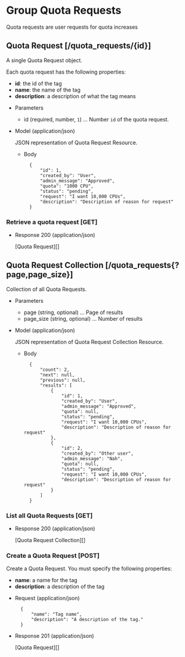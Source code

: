 # Group Quota Requests
Quota requests are user requests for quota increases

## Quota Request [/quota_requests/{id}]
A single Quota Request object.

Each quota request has the following properties:

- **id**: the id of the tag
- **name**: the name of the tag
- **description**: a description of what the tag means

+ Parameters
    + id (required, number, `1`) ... Number `id` of the quota request.
    
+ Model (application/json)

    JSON representation of Quota Request Resource.

    + Body

            {
                "id": 1,
                "created_by": "User",
                "admin_message": "Approved",
                "quota": "1000 CPU",
                "status": "pending",
                "request": "I want 10,000 CPUs",
                "description": "Description of reason for request"
            }

### Retrieve a quota request [GET]
+ Response 200 (application/json)

    [Quota Request][]

## Quota Request Collection [/quota_requests{?page,page_size}]
Collection of all Quota Requests.

+ Parameters
    + page (string, optional) ... Page of results
    + page_size (string, optional) ... Number of results

+ Model (application/json)

    JSON representation of Quota Request Collection Resource.

    + Body

            {
                "count": 2,
                "next": null,
                "previous": null,
                "results": [
                    {
                        "id": 1,
                        "created_by": "User",
                        "admin_message": "Approved",
                        "quota": null,
                        "status": "pending",
                        "request": "I want 10,000 CPUs",
                        "description": "Description of reason for request"
                    },
                    {
                        "id": 2,
                        "created_by": "Other user",
                        "admin_message": "Nah",
                        "quota": null,
                        "status": "pending",
                        "request": "I want 10,000 CPUs",
                        "description": "Description of reason for request"
                    }
                ]
            }

### List all Quota Requests [GET]
+ Response 200 (application/json)

    [Quota Request Collection][]

### Create a Quota Request [POST]
Create a Quota Request.  You must specify the following properties:

- **name**: a name for the tag
- **description**: a description of the tag

+ Request (application/json)

        {
            "name": "Tag name",
            "description": "A description of the tag."
        }

+ Response 201 (application/json)

    [Quota Request][]
